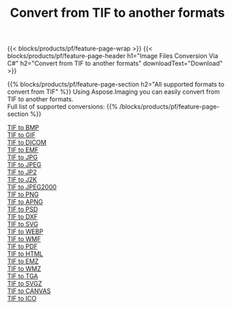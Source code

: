 ﻿---
title: Convert from TIF to another formats 
weight: 3920
url: /java/conversion/from/tif 
lang: en
langdirlevel: 2
locales: zh-hans,ja,it,ru,de,es,fr,nl,id,lt,pl,pt,vi,tr,ko,zh-hant,ar,hi,th,sv,cs,uk,he
description: Using Aspose.Imaging you can easily convert from TIF to another formats
---

{{< blocks/products/pf/feature-page-wrap >}}
{{< blocks/products/pf/feature-page-header h1="Image Files Conversion Via C#" h2="Convert from TIF to another formats" downloadText="Download" >}}


{{% blocks/products/pf/feature-page-section  h2="All supported formats to convert from TIF" %}}
Using Aspose.Imaging you can easily convert from TIF to another formats.
<br/>
Full list of supported conversions:
{{% /blocks/products/pf/feature-page-section %}}
<div class="container-fluid productfamilypage bg-gray">
    <div class="convertypes bg-gray agp-content section">
        <div class="container">
		<div class="row other-converters">
		    <div class='col-md-2 other-converter remove-lp remove-rp'><a href="/imaging/java/conversion/tif-to-bmp" >TIF to BMP</a></div><div class='col-md-2 other-converter remove-lp remove-rp'><a href="/imaging/java/conversion/tif-to-gif" >TIF to GIF</a></div><div class='col-md-2 other-converter remove-lp remove-rp'><a href="/imaging/java/conversion/tif-to-dicom" >TIF to DICOM</a></div><div class='col-md-2 other-converter remove-lp remove-rp'><a href="/imaging/java/conversion/tif-to-emf" >TIF to EMF</a></div><div class='col-md-2 other-converter remove-lp remove-rp'><a href="/imaging/java/conversion/tif-to-jpg" >TIF to JPG</a></div><div class='col-md-2 other-converter remove-lp remove-rp'><a href="/imaging/java/conversion/tif-to-jpeg" >TIF to JPEG</a></div><div class='col-md-2 other-converter remove-lp remove-rp'><a href="/imaging/java/conversion/tif-to-jp2" >TIF to JP2</a></div><div class='col-md-2 other-converter remove-lp remove-rp'><a href="/imaging/java/conversion/tif-to-j2k" >TIF to J2K</a></div><div class='col-md-2 other-converter remove-lp remove-rp'><a href="/imaging/java/conversion/tif-to-jpeg2000" >TIF to JPEG2000</a></div><div class='col-md-2 other-converter remove-lp remove-rp'><a href="/imaging/java/conversion/tif-to-png" >TIF to PNG</a></div><div class='col-md-2 other-converter remove-lp remove-rp'><a href="/imaging/java/conversion/tif-to-apng" >TIF to APNG</a></div><div class='col-md-2 other-converter remove-lp remove-rp'><a href="/imaging/java/conversion/tif-to-psd" >TIF to PSD</a></div><div class='col-md-2 other-converter remove-lp remove-rp'><a href="/imaging/java/conversion/tif-to-dxf" >TIF to DXF</a></div><div class='col-md-2 other-converter remove-lp remove-rp'><a href="/imaging/java/conversion/tif-to-svg" >TIF to SVG</a></div><div class='col-md-2 other-converter remove-lp remove-rp'><a href="/imaging/java/conversion/tif-to-webp" >TIF to WEBP</a></div><div class='col-md-2 other-converter remove-lp remove-rp'><a href="/imaging/java/conversion/tif-to-wmf" >TIF to WMF</a></div><div class='col-md-2 other-converter remove-lp remove-rp'><a href="/imaging/java/conversion/tif-to-pdf" >TIF to PDF</a></div><div class='col-md-2 other-converter remove-lp remove-rp'><a href="/imaging/java/conversion/tif-to-html" >TIF to HTML</a></div><div class='col-md-2 other-converter remove-lp remove-rp'><a href="/imaging/java/conversion/tif-to-emz" >TIF to EMZ</a></div><div class='col-md-2 other-converter remove-lp remove-rp'><a href="/imaging/java/conversion/tif-to-wmz" >TIF to WMZ</a></div><div class='col-md-2 other-converter remove-lp remove-rp'><a href="/imaging/java/conversion/tif-to-tga" >TIF to TGA</a></div><div class='col-md-2 other-converter remove-lp remove-rp'><a href="/imaging/java/conversion/tif-to-svgz" >TIF to SVGZ</a></div><div class='col-md-2 other-converter remove-lp remove-rp'><a href="/imaging/java/conversion/tif-to-canvas" >TIF to CANVAS</a></div><div class='col-md-2 other-converter remove-lp remove-rp'><a href="/imaging/java/conversion/tif-to-ico" >TIF to ICO</a></div>
                </div>
        </div>
    </div>
</div>
<br/>

